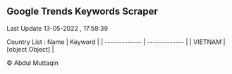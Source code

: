 

## Google Trends Keywords Scraper 
 
Last Update 13-05-2022 , 17:59:39

Country List :
 Name  | Keyword |
| ------------- | ------------- |
| VIETNAM | [object Object] |



© Abdul Muttaqin 

